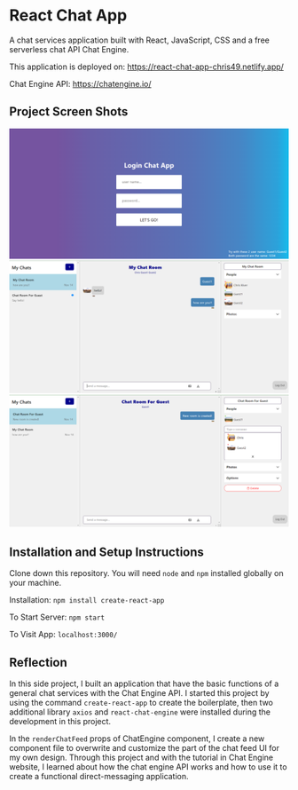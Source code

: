 # React Chat App

A chat services application built with React, JavaScript, CSS and a free serverless chat API Chat Engine.

This application is deployed on: https://react-chat-app-chris49.netlify.app/

Chat Engine API: https://chatengine.io/

## Project Screen Shots
<img src="https://github.com/chrisnumber49/React-Chat-App/blob/master/screen%20shot/demo1.PNG" width="600" >

<img src="https://github.com/chrisnumber49/React-Chat-App/blob/master/screen%20shot/demo2.PNG" width="600" >

<img src="https://github.com/chrisnumber49/React-Chat-App/blob/master/screen%20shot/demo3.PNG" width="600" >

## Installation and Setup Instructions

Clone down this repository. You will need `node` and `npm` installed globally on your machine.  

Installation: `npm install create-react-app`  

To Start Server: `npm start`  

To Visit App: `localhost:3000/`

## Reflection 
 
In this side project, I built an application that have the basic functions of a general chat services with the Chat Engine API. I started this project by using the command `create-react-app` to create the boilerplate, then two additional library `axios` and `react-chat-engine` were installed during the development in this project.  

In the `renderChatFeed` props of ChatEngine component, I create a new component file to overwrite and customize the part of the chat feed UI for my own design. Through this project and with the tutorial in Chat Engine website, I learned about how the chat engine API works and how to use it to create a functional direct-messaging application.
